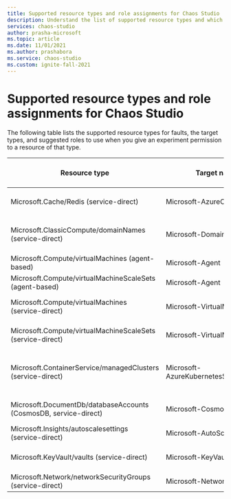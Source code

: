 ```yaml
---
title: Supported resource types and role assignments for Chaos Studio
description: Understand the list of supported resource types and which role assignment is needed to enable an experiment to run a fault against that resource type.
services: chaos-studio
author: prasha-microsoft 
ms.topic: article
ms.date: 11/01/2021
ms.author: prashabora
ms.service: chaos-studio
ms.custom: ignite-fall-2021
---
```


# Supported resource types and role assignments for Chaos Studio

The following table lists the supported resource types for faults, the target types, and suggested roles to use when you give an experiment permission to a resource of that type.

| Resource type                                                    | Target name/type                          | Suggested role assignment                   |
|-------------------------------------------------------------------|--------------------------------------------|----------------------------------------------|
| Microsoft.Cache/Redis (service-direct)                           | Microsoft-AzureCacheForRedis              | Redis Cache Contributor                     |
| Microsoft.ClassicCompute/domainNames (service-direct)            | Microsoft-DomainNames                     | Classic Virtual Machine Contributor         |
| Microsoft.Compute/virtualMachines (agent-based)                  | Microsoft-Agent                           | Reader                                      |
| Microsoft.Compute/virtualMachineScaleSets (agent-based)          | Microsoft-Agent                           | Reader                                      |
| Microsoft.Compute/virtualMachines (service-direct)               | Microsoft-VirtualMachine                  | Virtual Machine Contributor                 |
| Microsoft.Compute/virtualMachineScaleSets (service-direct)       | Microsoft-VirtualMachineScaleSet          | Virtual Machine Contributor                 |
| Microsoft.ContainerService/managedClusters (service-direct)      | Microsoft-AzureKubernetesServiceChaosMesh | Azure Kubernetes Service Cluster Admin Role |
| Microsoft.DocumentDb/databaseAccounts (CosmosDB, service-direct) | Microsoft-CosmosDB                        | Azure Cosmos DB Operator                          |
| Microsoft.Insights/autoscalesettings (service-direct)            | Microsoft-AutoScaleSettings               | Web Plan Contributor                        |
| Microsoft.KeyVault/vaults (service-direct)                       | Microsoft-KeyVault                        | Azure Key Vault Contributor                       |
| Microsoft.Network/networkSecurityGroups (service-direct)         | Microsoft-NetworkSecurityGroup            | Network Contributor                         |
